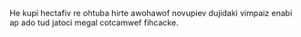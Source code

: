 He kupi hectafiv re ohtuba hirte awohawof novupiev dujidaki vimpaiz enabi ap ado tud jatoci megal cotcamwef fihcacke.
